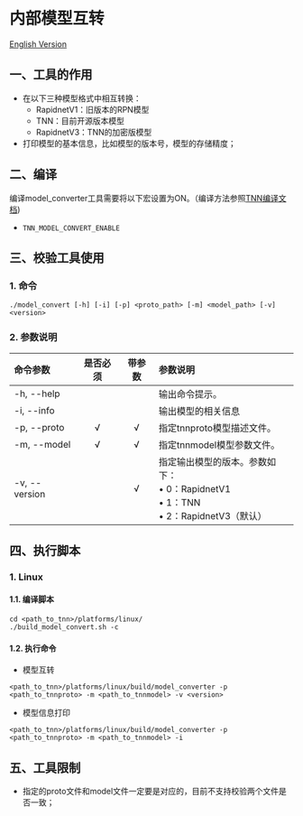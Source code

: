 # 内部模型互转

[English Version](../../en/user/model_converter_en.md)

## 一、工具的作用
+ 在以下三种模型格式中相互转换：  
    + RapidnetV1：旧版本的RPN模型
    + TNN：目前开源版本模型
    + RapidnetV3：TNN的加密版模型  
+ 打印模型的基本信息，比如模型的版本号，模型的存储精度；

## 二、编译
编译model_converter工具需要将以下宏设置为ON。（编译方法参照[TNN编译文档](../user/compile.md))
* `TNN_MODEL_CONVERT_ENABLE`  

## 三、校验工具使用
### 1. 命令
```
./model_convert [-h] [-i] [-p] <proto_path> [-m] <model_path> [-v] <version>
```
### 2. 参数说明

|命令参数           |是否必须|带参数 |参数说明                                       |  
|:------------------|:------:|:-----:|:-------------------------------------------|  
|-h, --help         |        |       |输出命令提示。                               | 
|-i, --info         |        |       |输出模型的相关信息                           |   
|-p, --proto        |&radic; |&radic;|指定tnnproto模型描述文件。                   |   
|-m, --model        |&radic; |&radic;|指定tnnmodel模型参数文件。                   |  
|-v, --version      |        |&radic;|指定输出模型的版本。参数如下：<br>&bull; 0：RapidnetV1 <br>&bull; 1：TNN <br>&bull; 2：RapidnetV3（默认）|  

## 四、执行脚本
### 1. Linux
#### 1.1. 编译脚本
```
cd <path_to_tnn>/platforms/linux/
./build_model_convert.sh -c
```
#### 1.2. 执行命令
+ 模型互转  
```
<path_to_tnn>/platforms/linux/build/model_converter -p <path_to_tnnproto> -m <path_to_tnnmodel> -v <version>
```
+ 模型信息打印  

```
<path_to_tnn>/platforms/linux/build/model_converter -p <path_to_tnnproto> -m <path_to_tnnmodel> -i
```

## 五、工具限制
+ 指定的proto文件和model文件一定要是对应的，目前不支持校验两个文件是否一致；
